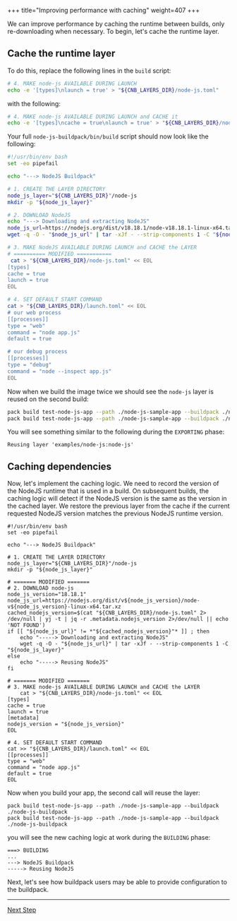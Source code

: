 +++
title="Improving performance with caching"
weight=407
+++

<!-- test:suite=create-buildpack;weight=7 -->

We can improve performance by caching the runtime between builds, only re-downloading when necessary. To begin, let's cache the runtime layer.

## Cache the runtime layer

To do this, replace the following lines in the `build` script:

```bash
# 4. MAKE node-js AVAILABLE DURING LAUNCH
echo -e '[types]\nlaunch = true' > "${CNB_LAYERS_DIR}/node-js.toml"
```

with the following:

```bash
# 4. MAKE node-js AVAILABLE DURING LAUNCH and CACHE it
echo -e '[types]\ncache = true\nlaunch = true' > "${CNB_LAYERS_DIR}/node-js.toml"
```

Your full `node-js-buildpack/bin/build`<!--+"{{open}}"+--> script should now look like the following:

<!-- test:file=node-js-buildpack/bin/build -->
```bash
#!/usr/bin/env bash
set -eo pipefail

echo "---> NodeJS Buildpack"

# 1. CREATE THE LAYER DIRECTORY
node_js_layer="${CNB_LAYERS_DIR}"/node-js
mkdir -p "${node_js_layer}"

# 2. DOWNLOAD NodeJS
echo "---> Downloading and extracting NodeJS"
node_js_url=https://nodejs.org/dist/v18.18.1/node-v18.18.1-linux-x64.tar.xz
wget -q -O - "$node_js_url" | tar -xJf - --strip-components 1 -C "${node_js_layer}"

# 3. MAKE NodeJS AVAILABLE DURING LAUNCH and CACHE the LAYER
# ========== MODIFIED ===========
 cat > "${CNB_LAYERS_DIR}/node-js.toml" << EOL
[types]
cache = true
launch = true
EOL

# 4. SET DEFAULT START COMMAND
cat > "${CNB_LAYERS_DIR}/launch.toml" << EOL
# our web process
[[processes]]
type = "web"
command = "node app.js"
default = true

# our debug process
[[processes]]
type = "debug"
command = "node --inspect app.js"
EOL
```

Now when we build the image twice we should see the `node-js` layer is reused on the second build:

<!-- test:exec -->
```bash
pack build test-node-js-app --path ./node-js-sample-app --buildpack ./node-js-buildpack
pack build test-node-js-app --path ./node-js-sample-app --buildpack ./node-js-buildpack
```
<!--+- "{{execute}}"+-->

You will see something similar to the following during the `EXPORTING` phase:

<!-- test:assert=contains -->
```text
Reusing layer 'examples/node-js:node-js'
```

## Caching dependencies

Now, let's implement the caching logic.  We need to record the version of the NodeJS runtime that is used in a build.  On subsequent builds, the caching logic will detect if the NodeJS version is the same as the version in the cached layer.  We restore the previous layer from the cache if the current requested NodeJS version matches the previous NodeJS runtime version.

<!-- test:file=node-js-buildpack/bin/build -->
```
#!/usr/bin/env bash
set -eo pipefail

echo "---> NodeJS Buildpack"

# 1. CREATE THE LAYER DIRECTORY
node_js_layer="${CNB_LAYERS_DIR}"/node-js
mkdir -p "${node_js_layer}"

# ======= MODIFIED =======
# 2. DOWNLOAD node-js
node_js_version="18.18.1"
node_js_url=https://nodejs.org/dist/v${node_js_version}/node-v${node_js_version}-linux-x64.tar.xz
cached_nodejs_version=$(cat "${CNB_LAYERS_DIR}/node-js.toml" 2> /dev/null | yj -t | jq -r .metadata.nodejs_version 2>/dev/null || echo 'NOT FOUND')
if [[ "${node_js_url}" != *"${cached_nodejs_version}"* ]] ; then
    echo "-----> Downloading and extracting NodeJS"
    wget -q -O - "${node_js_url}" | tar -xJf - --strip-components 1 -C "${node_js_layer}"
else
    echo "-----> Reusing NodeJS"
fi

# ======= MODIFIED =======
# 3. MAKE node-js AVAILABLE DURING LAUNCH and CACHE the LAYER
    cat > "${CNB_LAYERS_DIR}/node-js.toml" << EOL
[types]
cache = true
launch = true
[metadata]
nodejs_version = "${node_js_version}"
EOL

# 4. SET DEFAULT START COMMAND
cat >> "${CNB_LAYERS_DIR}/launch.toml" << EOL
[[processes]]
type = "web"
command = "node app.js"
default = true
EOL
```

Now when you build your app, the second call will reuse the layer:

<!-- test:exec -->
```text
pack build test-node-js-app --path ./node-js-sample-app --buildpack ./node-js-buildpack
pack build test-node-js-app --path ./node-js-sample-app --buildpack ./node-js-buildpack
```
<!--+- "{{execute}}"+-->

you will see the new caching logic at work during the `BUILDING` phase:

<!-- test:assert=contains;ignore-lines=... -->
```text
===> BUILDING
...
---> NodeJS Buildpack
-----> Reusing NodeJS
```

Next, let's see how buildpack users may be able to provide configuration to the buildpack.

<!--+if false+-->
---

<a href="/docs/buildpack-author-guide/create-buildpack/make-buildpack-configurable" class="button bg-pink">Next Step</a>
<!--+end+-->
